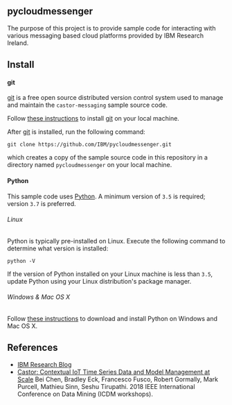 ## pycloudmessenger
The purpose of this project is to provide sample code for interacting with various messaging based cloud platforms provided by IBM Research Ireland.


## Install

#### git

[git](https://git-scm.com/) is a free open source distributed version control system used to manage and maintain the 
`castor-messaging` sample source code.

Follow [these instructions](https://git-scm.com/book/en/v2/Getting-Started-Installing-Git) to install 
[git](https://git-scm.com/) on your local machine.

After [git](https://git-scm.com/) is installed, run the following command:

```
git clone https://github.com/IBM/pycloudmessenger.git
```

which creates a copy of the sample source code in this repository in a directory named `pycloudmessenger` on your local machine.

#### Python

This sample code uses [Python](https://www.python.org/). A minimum version of `3.5` is required; version `3.7` is preferred.

###### Linux
Python is typically pre-installed on Linux. Execute the following command to determine what version is installed:

```
python -V 
```

If the version of Python installed on your Linux machine is less than `3.5`, update Python using your Linux distribution's package manager. 

###### Windows & Mac OS X

Follow [these instructions](https://www.python.org/downloads/) to download and install Python on Windows and Mac OS X. 



## References 

* [IBM Research Blog](https://www.ibm.com/blogs/research/2018/11/forecasts-iot/)
* [Castor: Contextual IoT Time Series Data and Model Management at Scale](https://arxiv.org/abs/1811.08566) Bei Chen, Bradley Eck, Francesco Fusco, Robert Gormally, Mark Purcell, Mathieu Sinn, Seshu Tirupathi. 2018 IEEE International Conference on Data Mining (ICDM workshops).
